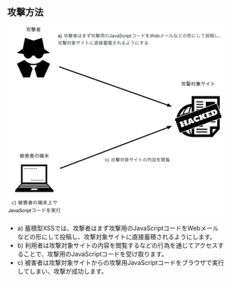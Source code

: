 ## 攻撃方法

![蓄積型XSSの説明図](https://raw.githubusercontent.com/jj1bdx/curevuln-exercise/jj1bdx-php-stored-xss/php-stored-xss/images/stored-xss.jpg)

* a) 蓄積型XSSでは、攻撃者はまず攻撃用のJavaScriptコードをWebメールなどの形にして投稿し、攻撃対象サイトに直接蓄積されるようにします。
* b) 利用者は攻撃対象サイトの内容を閲覧するなどの行為を通じてアクセスすることで、攻撃用のJavaScriptコードを受け取ります。
* c) 被害者は攻撃対象サイトからの攻撃用JavaScriptコードをブラウザで実行してしまい、攻撃が成功します。
